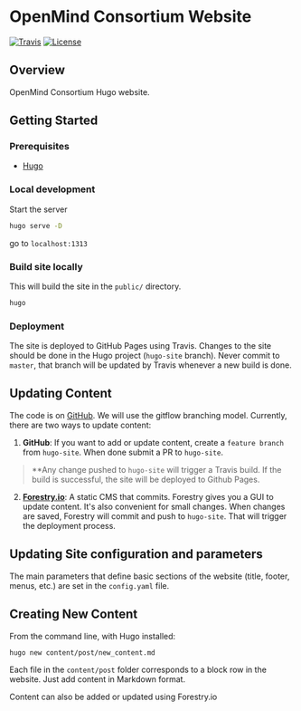# OpenMind Consortium Website


[![Travis](https://img.shields.io/travis/openmind-consortium/openmind-consortium.github.io.svg?style=flat-square)](https://travis-ci.org/openmind-consortium/openmind-consortium.github.io)
[![License](https://img.shields.io/badge/license-MIT-orange.svg?style=flat-square)](LINK)

## Overview
OpenMind Consortium Hugo website.

## Getting Started

### Prerequisites

- [Hugo](https://gohugo.io)

### Local development

Start the server
```bash
hugo serve -D
```
go to `localhost:1313`

### Build site locally
This will build the site in the `public/` directory.
```bash
hugo
```

### Deployment
The site is deployed to GitHub Pages using Travis. Changes to the site should be done in the Hugo project (`hugo-site` branch). Never commit to `master`, that branch will be updated by Travis whenever a new build is done.

## Updating Content

The code is on [GitHub](https://github.com/brown-ccv/ccv-website). We will use the gitflow branching model. Currently, there are two ways to update content:

1. **GitHub**: If you want to add or update content, create a `feature branch` from `hugo-site`. When done submit a PR to `hugo-site`.
> **Any change pushed to `hugo-site` will trigger a Travis build. If the build is successful, the site will be deployed to Github Pages.

2. [**Forestry.io**](https://app.forestry.io/sites/gm-j7ebsou8h0q/#/): A static CMS that commits. Forestry gives you a GUI to update content. It's also convenient for small changes. When changes are saved, Forestry will commit and push to `hugo-site`. That will trigger the deployment process.

## Updating Site configuration and parameters

The main parameters that define basic sections of the website (title, footer, menus, etc.) are set in the `config.yaml` file.

## Creating New Content

From the command line, with Hugo installed:
```
hugo new content/post/new_content.md
```
Each file in the `content/post` folder corresponds to a block row in the website. Just add content in Markdown format.

Content can also be added or updated using Forestry.io
